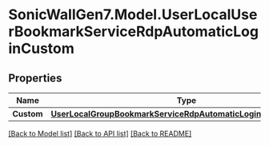 # SonicWallGen7.Model.UserLocalUserBookmarkServiceRdpAutomaticLoginCustom

## Properties

Name | Type | Description | Notes
------------ | ------------- | ------------- | -------------
**Custom** | [**UserLocalGroupBookmarkServiceRdpAutomaticLoginCustomCustom**](UserLocalGroupBookmarkServiceRdpAutomaticLoginCustomCustom.md) |  | [optional] 

[[Back to Model list]](../README.md#documentation-for-models) [[Back to API list]](../README.md#documentation-for-api-endpoints) [[Back to README]](../README.md)

